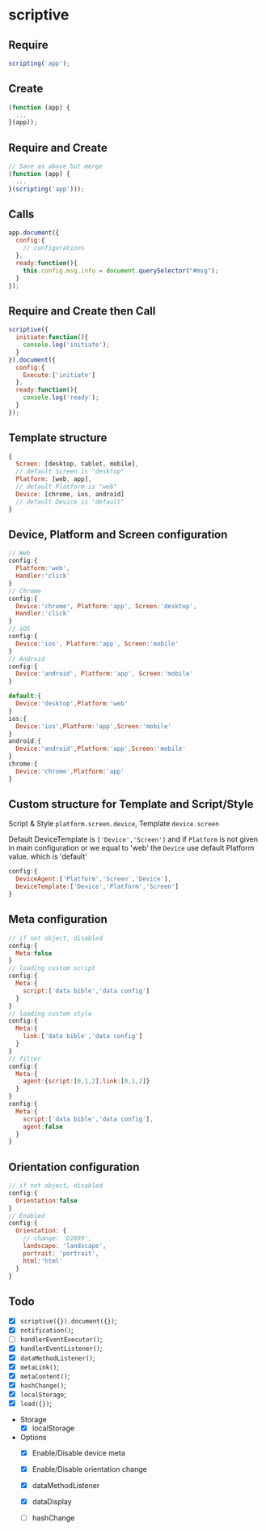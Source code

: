 # scriptive
  
## Require

```javascript
scripting('app');
```
## Create

```javascript
(function (app) {
  ...
}(app));
```

## Require and Create

```javascript
// Save as above but merge
(function (app) {
  ...
}(scripting('app')));

```

## Calls

```javascript
app.document({
  config:{
    // configurations
  },
  ready:function(){
    this.config.msg.info = document.querySelector("#msg");
  }
});
```
## Require and Create then Call

```javascript
scriptive({
  initiate:function(){
    console.log('initiate');
  }
}).document({
  config:{
    Execute:['initiate']
  },
  ready:function(){
    console.log('ready');
  }
});
```

## Template structure

```javascript
{  
  Screen: [desktop, tablet, mobile],
  // default Screen is "desktop"
  Platform: [web, app],
  // default Platform is "web"
  Device: [chrome, ios, android]
  // default Device is "default"
}
```
## Device, Platform and Screen configuration

```javascript
// Web
config:{
  Platform:'web',
  Handler:'click'
}
// Chrome
config:{
  Device:'chrome', Platform:'app', Screen:'desktop',
  Handler:'click'
}
// iOS
config:{
  Device:'ios', Platform:'app', Screen:'mobile'
}
// Android
config:{
  Device:'android', Platform:'app', Screen:'mobile'
}
```
```javascript
default:{
  Device:'desktop',Platform:'web'
}
ios:{
  Device:'ios',Platform:'app',Screen:'mobile'
}
android:{
  Device:'android',Platform:'app',Screen:'mobile'
}
chrome:{
  Device:'chrome',Platform:'app'
}
```

## Custom structure for Template and Script/Style
Script & Style `platform.screen.device`, Template `device.screen`

Default DeviceTemplate is `['Device','Screen']` and if `Platform` is not given in main configuration or we equal to 'web' the `Device` use default Platform value. which is 'default'

```javascript
config:{
  DeviceAgent:['Platform','Screen','Device'],
  DeviceTemplate:['Device','Platform','Screen']
}
```
## Meta configuration

```javascript
// if not object, disabled
config:{
  Meta:false
}
// loading custom script
config:{
  Meta:{
    script:['data bible','data config']
  }
}
// loading custom style
config:{
  Meta:{
    link:['data bible','data config']
  }
}
// filter
config:{
  Meta:{
    agent:{script:[0,1,2],link:[0,1,2]}
  }
}
config:{
  Meta:{
    script:['data bible','data config'],
    agent:false
  }
}
```

## Orientation configuration

```javascript
// if not object, disabled
config:{
  Orientation:false
}
// Enabled
config:{
  Orientation: {
    // change: 'D1699',
    landscape: 'landscape',
    portrait: 'portrait',
    html:'html'
  }
}
```

## Todo
* [x] `scriptive({}).document({})`;
* [x] `notification()`;
* [ ] `handlerEventExecutor()`;
* [x] `handlerEventListener()`;
* [x] `dataMethodListener()`;
* [x] `metaLink()`;
* [x] `metaContent()`;
* [x] `hashChange()`;
* [x] `localStorage`;
* [x] `load({})`;

* Storage
  - [x] localStorage
* Options
  - [x] Enable/Disable device meta
  - [x] Enable/Disable orientation change
  - [x] dataMethodListener
  - [x] dataDisplay
  - [ ] hashChange
 
